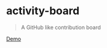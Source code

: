 # activity-board
> A GitHub like contribution board

[Demo](https://activity-board-kpjmgazopc.now.sh)

